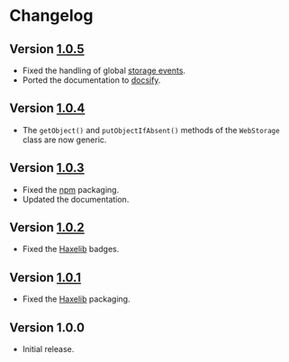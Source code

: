 # Changelog

## Version [1.0.5](https://git.belin.io/cedx/webstorage.hx/compare/v1.0.4...v1.0.5)
- Fixed the handling of global [storage events](https://developer.mozilla.org/en-US/docs/Web/API/Window/storage_event).
- Ported the documentation to [docsify](https://docsify.js.org).

## Version [1.0.4](https://git.belin.io/cedx/webstorage.hx/compare/v1.0.3...v1.0.4)
- The `getObject()` and `putObjectIfAbsent()` methods of the `WebStorage` class are now generic.

## Version [1.0.3](https://git.belin.io/cedx/webstorage.hx/compare/v1.0.2...v1.0.3)
- Fixed the [npm](https://www.npmjs.com) packaging.
- Updated the documentation.

## Version [1.0.2](https://git.belin.io/cedx/webstorage.hx/compare/v1.0.1...v1.0.2)
- Fixed the [Haxelib](https://lib.haxe.org) badges.

## Version [1.0.1](https://git.belin.io/cedx/webstorage.hx/compare/v1.0.0...v1.0.1)
- Fixed the [Haxelib](https://lib.haxe.org) packaging.

## Version 1.0.0
- Initial release.
